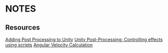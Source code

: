 # NOTES

## Resources
[Adding Post Processing to Unity](https://valdarixgames.medium.com/adding-post-processing-to-unity-6254a5c75427)
[Unity Post-Processing: Controlling effects using scripts](https://docs.unity3d.com/Packages/com.unity.postprocessing@3.2/manual/Manipulating-the-Stack.html)
[Angular Velocity Calculation](https://answers.unity.com/questions/1637233/two-ways-to-calculate-velocity-without-using-rigid.html)
